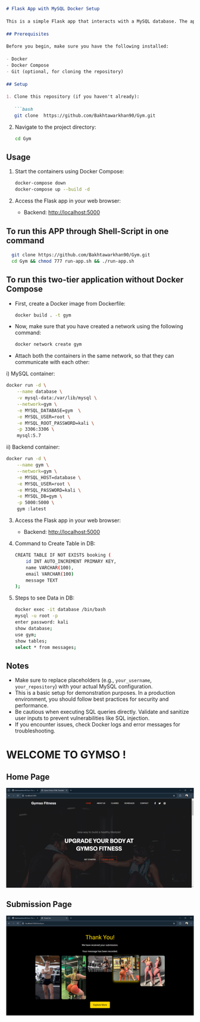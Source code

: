 ```markdown
# Flask App with MySQL Docker Setup

This is a simple Flask app that interacts with a MySQL database. The app allows users to submit booking information, which is then stored in the database.

## Prerequisites

Before you begin, make sure you have the following installed:

- Docker
- Docker Compose
- Git (optional, for cloning the repository)

## Setup

1. Clone this repository (if you haven't already):

   ```bash
   git clone  https://github.com/Bakhtawarkhan90/Gym.git 
   ```

2. Navigate to the project directory:

   ```bash
   cd Gym
   ```

## Usage

1. Start the containers using Docker Compose:

   ```bash
   docker-compose down
   docker-compose up --build -d
   ```

2. Access the Flask app in your web browser:

   - Backend: [http://localhost:5000](http://localhost:5000)

## To run this APP through Shell-Script in one command
 ```bash
   git clone https://github.com/Bakhtawarkhan90/Gym.git 
   cd Gym && chmod 777 run-app.sh && ./run-app.sh
   ```

## To run this two-tier application without Docker Compose

- First, create a Docker image from Dockerfile:

   ```bash
   docker build . -t gym 
   ```

- Now, make sure that you have created a network using the following command:

   ```bash
   docker network create gym 
   ```

- Attach both the containers in the same network, so that they can communicate with each other:

i) MySQL container:

   ```bash
   docker run -d \
       --name database \
       -v mysql-data:/var/lib/mysql \
       --network=gym \
       -e MYSQL_DATABASE=gym  \
       -e MYSQL_USER=root \
       -e MYSQL_ROOT_PASSWORD=kali \
       -p 3306:3306 \
       mysql:5.7
   ```

ii) Backend container:

   ```bash
   docker run -d \
       --name gym \
       --network=gym \
       -e MYSQL_HOST=database \
       -e MYSQL_USER=root \
       -e MYSQL_PASSWORD=kali \
       -e MYSQL_DB=gym \
       -p 5000:5000 \
       gym :latest
   ```

3. Access the Flask app in your web browser:

   - Backend: [http://localhost:5000](http://localhost:5000)

4. Command to Create Table in DB:

   ```bash
   CREATE TABLE IF NOT EXISTS booking (
       id INT AUTO_INCREMENT PRIMARY KEY,
       name VARCHAR(100),
       email VARCHAR(100)
       message TEXT
   );
   ```
5. Steps to see Data in DB:
   ```bash
   docker exec -it database /bin/bash
   mysql -u root -p
   enter password: kali
   show database;
   use gym;
   show tables;
   select * from messages;
   ```  

## Notes

- Make sure to replace placeholders (e.g., `your_username`, `your_repository`) with your actual MySQL configuration.
- This is a basic setup for demonstration purposes. In a production environment, you should follow best practices for security and performance.
- Be cautious when executing SQL queries directly. Validate and sanitize user inputs to prevent vulnerabilities like SQL injection.
- If you encounter issues, check Docker logs and error messages for troubleshooting.

# WELCOME TO  GYMSO !

## Home Page
![Home Page](./Screenshot%202025-01-21%20130229.png)

## Submission Page 
![Sub Page](./Screenshot%202025-01-21%20130331.png)
